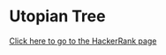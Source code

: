 # Utopian Tree #
[Click here to go to the HackerRank page](https://www.hackerrank.com/challenges/utopian-tree)
